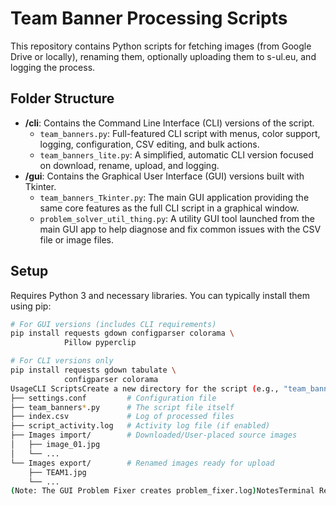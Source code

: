 # Team Banner Processing Scripts

This repository contains Python scripts for fetching images (from Google Drive or locally), renaming them, optionally uploading them to s-ul.eu, and logging the process.

## Folder Structure

-   **/cli**: Contains the Command Line Interface (CLI) versions of the script.
    -   `team_banners.py`: Full-featured CLI script with menus, color support, logging, configuration, CSV editing, and bulk actions.
    -   `team_banners_lite.py`: A simplified, automatic CLI version focused on download, rename, upload, and logging.
-   **/gui**: Contains the Graphical User Interface (GUI) versions built with Tkinter.
    -   `team_banners_Tkinter.py`: The main GUI application providing the same core features as the full CLI script in a graphical window.
    -   `problem_solver_util_thing.py`: A utility GUI tool launched from the main GUI app to help diagnose and fix common issues with the CSV file or image files.

## Setup

Requires Python 3 and necessary libraries. You can typically install them using pip:

```bash
# For GUI versions (includes CLI requirements)
pip install requests gdown configparser colorama \
            Pillow pyperclip

# For CLI versions only
pip install requests gdown tabulate \
            configparser colorama
UsageCLI ScriptsCreate a new directory for the script (e.g., "team_banners_cli").Place the desired script (team_banners.py or team_banners_lite.py) inside the new directory.Run the script from your terminal (e.g., python team_banners.py).Follow the prompts for configuration (Google Drive ID, API key, preferences) on the first run.For team_banners.py, select actions from the menu. team_banners_lite.py runs automatically after setup.GUI ScriptsEnsure all required libraries (including Pillow and pyperclip) are installed.Run team_banners_Tkinter.py (e.g., python team_banners_Tkinter.py).Use the graphical interface to configure settings and perform actions.The "Problem Fixer" utility can be launched via a button in the main GUI.Directory Structure (Created by Scripts)When run, the scripts will create the following structure within their directory:.
├── settings.conf         # Configuration file
├── team_banners*.py      # The script file itself
├── index.csv             # Log of processed files
├── script_activity.log   # Activity log file (if enabled)
├── Images import/        # Downloaded/User-placed source images
│   ├── image_01.jpg
│   └── ...
└── Images export/        # Renamed images ready for upload
    ├── TEAM1.jpg
    └── ...
(Note: The GUI Problem Fixer creates problem_fixer.log)NotesTerminal Recommendation (CLI): For the CLI scripts, using terminals like Windows PowerShell, cmd, MobaXterm, or Termius might provide a more stable experience than the default Python IDLE shell.Configuration: Settings are stored in settings.conf. You can edit this file directly or use the settings menu in the full CLI/GUI
